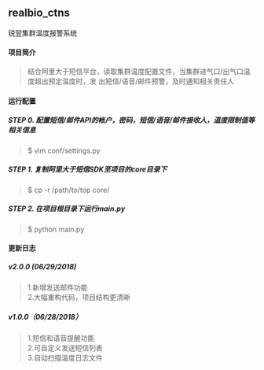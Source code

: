 ## realbio_ctns
锐翌集群温度报警系统


#### 项目简介
>结合阿里大于短信平台，读取集群温度配置文件，当集群进气口/出气口温度超出预定温度时，发
>出短信/语音/邮件预警，及时通知相关责任人


#### 运行配置
##### STEP 0. 配置短信/邮件API的帐户，密码，短信/语音/邮件接收人，温度限制值等相关信息
>$ vim conf/settings.py

##### STEP 1. 复制阿里大于短信SDK至项目的core目录下
>$ cp -r /path/to/top core/

##### STEP 2. 在项目根目录下运行main.py
>$ python main.py


#### 更新日志
##### v2.0.0 (06/29/2018)
>1.新增发送邮件功能   
>2.大幅重构代码，项目结构更清晰 

##### v1.0.0（06/28/2018）
>1.短信和语音提醒功能  
>2.可自定义发送短信列表  
>3.自动扫描温度日志文件  
